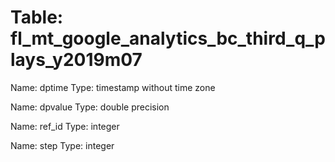 Table: fl_mt_google_analytics_bc_third_q_plays_y2019m07
=======================================================

Name: dptime
Type: timestamp without time zone

Name: dpvalue
Type: double precision

Name: ref_id
Type: integer

Name: step
Type: integer

